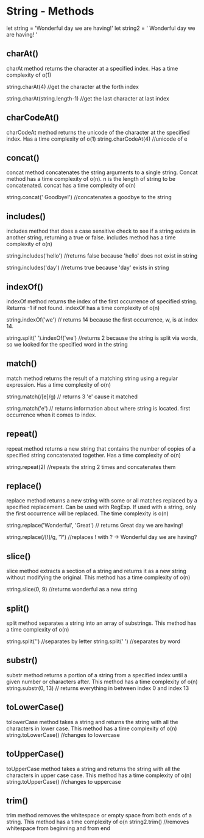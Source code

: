 # String - Methods

let string = 'Wonderful day we are having!'
let string2 = ' Wonderful day we are having! '

## charAt()
charAt method returns the character at a specified index. Has a time complexity of o(1)

string.charAt(4) //get the character at the forth index

string.charAt(string.length-1) //get the last character at last index


## charCodeAt()

charCodeAt method returns the unicode of the character at the specified index. Has a time complexity of o(1)
string.charCodeAt(4) //unicode of e

## concat() 
concat method concatenates the string arguments to a single string. Concat method has a time complexity of o(n). n is the length of string to be concatenated. concat has a time complexity of o(n) 

string.concat(' Goodbye!') //concatenates a goodbye to the string


## includes()
includes method that does a case sensitive check to see if a string exists in another string, returning a true or false. includes method has a time complexity of o(n)

string.includes('hello') //returns false because 'hello' does not exist in string

string.includes('day') //returns true because 'day' exists in string

## indexOf()
indexOf method returns the index of the first occurrence of specified string. Returns -1 if not found. indexOf has a time complexity of o(n)

string.indexOf('we') // returns 14 because the first occurrence, w, is at index 14. 

string.split(' ').indexOf('we') //returns 2 because the string is split via words, so we looked for the specified word in the string


## match()
match method returns the result of a matching string using a regular expression. Has a time complexity of o(n)

string.match(/[e]/g) // returns 3 'e' cause it matched 

string.match('e') // returns information about where string is located. first occurrence when it comes to index.

## repeat()
repeat method returns a new string that contains the number of copies of a specified string concatenated together. Has a time complexity of o(n)

string.repeat(2) //repeats the string 2 times and concatenates them

## replace()
replace method returns a new string with some or all matches replaced by a specified replacement. Can be used with RegExp. If used with a string, only the first occurrence will be replaced. The time complexity is o(n)

string.replace('Wonderful', 'Great') // returns Great day we are having!

string.replace(/[!]/g, '?') //replaces ! with ? -> Wonderful day we are having?

## slice()
slice method extracts a section of a string and returns it as a new string without modifying the original. This method has a time complexity of o(n)

string.slice(0, 9) //returns wonderful as a new string

## split()
split method separates a string into an array of substrings. This method has a time complexity of o(n)

string.split('') //separates by letter
string.split(' ') //separates by word

## substr()
substr method returns a portion of a string from a specified index until a given number or characters after. This method has a time complexity of o(n)
string.substr(0, 13) // returns everything in between index 0 and index 13


## toLowerCase()
tolowerCase method takes a string and returns the string with all the characters in lower case. This method has a time complexity of o(n)
string.toLowerCase() //changes to lowercase

## toUpperCase()
toUpperCase method takes a string and returns the string with all the characters in upper case case. This method has a time complexity of o(n)
string.toUpperCase() //changes to uppercase

## trim()
trim method removes the whitespace or empty space from both ends of a string. This method has a time complexity of o(n
string2.trim() //removes whitespace from beginning and from end
